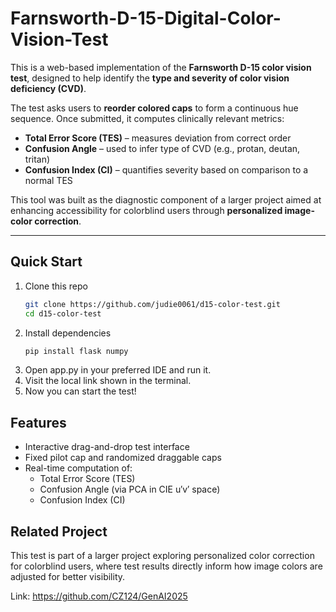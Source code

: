 # Farnsworth-D-15-Digital-Color-Vision-Test

This is a web-based implementation of the **Farnsworth D-15 color vision test**, designed to help identify the **type and severity of color vision deficiency (CVD)**.

The test asks users to **reorder colored caps** to form a continuous hue sequence. Once submitted, it computes clinically relevant metrics:

- **Total Error Score (TES)** – measures deviation from correct order  
- **Confusion Angle** – used to infer type of CVD (e.g., protan, deutan, tritan)  
- **Confusion Index (CI)** – quantifies severity based on comparison to a normal TES

This tool was built as the diagnostic component of a larger project aimed at enhancing accessibility for colorblind users through **personalized image-color correction**.

---

## Quick Start

1. Clone this repo
      ```bash
   git clone https://github.com/judie0061/d15-color-test.git
   cd d15-color-test
  
2. Install dependencies
      ```bash
   pip install flask numpy
3. Open app.py in your preferred IDE and run it.
4. Visit the local link shown in the terminal.
5. Now you can start the test!


## Features
- Interactive drag-and-drop test interface
- Fixed pilot cap and randomized draggable caps
- Real-time computation of:
    - Total Error Score (TES)
    - Confusion Angle (via PCA in CIE u′v′ space)
    - Confusion Index (CI)
 

## Related Project

This test is part of a larger project exploring personalized color correction for colorblind users, where test results directly inform how image colors are adjusted for better visibility.

Link: https://github.com/CZ124/GenAI2025
